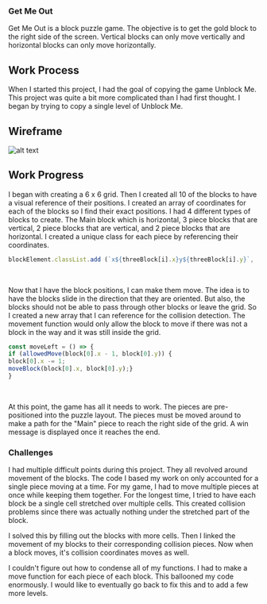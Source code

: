 ### Get Me Out

Get Me Out is a block puzzle game. The objective is to get the gold block to the right side of the screen.
Vertical blocks can only move vertically and horizontal blocks can only move horizontally.

## Work Process

When I started this project, I had the goal of copying the game Unblock Me.
This project was quite a bit more complicated than I had first thought.
I began by trying to copy a single level of Unblock Me.

## Wireframe
![alt text](https://github.com/NegativeCosine/Block-Game/blob/master/images/wireframe.JPG "wireframe")

## Work Progress

I began with creating a 6 x 6 grid. Then I created all 10 of the blocks to have a visual reference of their positions. 
I created an array of coordinates for each of the blocks so I find their exact positions.
I had 4 different types of blocks to create. The Main block which is horizontal, 3 piece blocks that are vertical, 2 piece blocks that are vertical, and 2 piece blocks that are horizontal.
I created a unique class for each piece by referencing their coordinates.
```javascript
blockElement.classList.add (`x${threeBlock[i].x}y${threeBlock[i].y}`, 'three', 'block');
```
<br>

Now that I have the block positions, I can make them move.
The idea is to have the blocks slide in the direction that they are oriented. 
But also, the blocks should not be able to pass through other blocks or leave the grid.
So I created a new array that I can reference for the collision detection.
The movement function would only allow the block to move if there was not a block in the way and it was still inside the grid.
```javascript
const moveLeft = () => {
if (allowedMove(block[0].x - 1, block[0].y)) { 
block[0].x -= 1; 
moveBlock(block[0].x, block[0].y);}
}
```
<br>

At this point, the game has all it needs to work. The pieces are pre-positioned into the puzzle layout.
The pieces must be moved around to make a path for the "Main" piece to reach the right side of the grid. 
A win message is displayed once it reaches the end.

### Challenges
I had multiple difficult points during this project. They all revolved around movement of the blocks.
The code I based my work on only accounted for a single piece moving at a time. 
For my game, I had to move multiple pieces at once while keeping them together.
For the longest time, I tried to have each block be a single cell stretched over multiple cells.
This created collision problems since there was actually nothing under the stretched part of the block.
<br>

I solved this by filling out the blocks with more cells. 
Then I linked the movement of my blocks to their corresponding collision pieces.
Now when a block moves, it's collision coordinates moves as well.
<br>

I couldn't figure out how to condense all of my functions.
I had to make a move function for each piece of each block. This ballooned my code enormously.
I would like to eventually go back to fix this and to add a few more levels.
